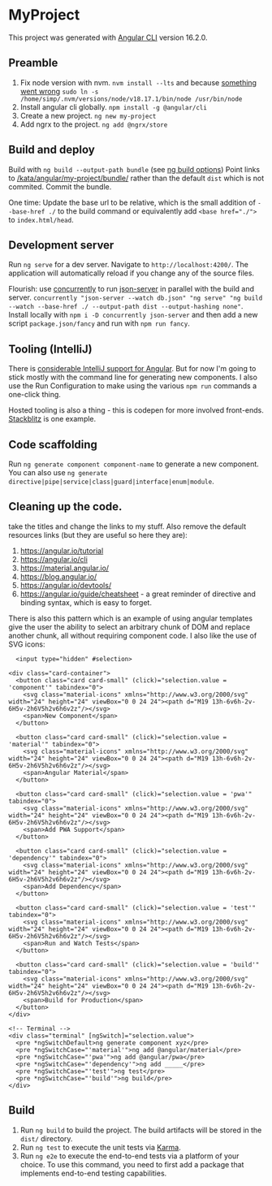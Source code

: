 # MyProject

This project was generated with [Angular CLI](https://github.com/angular/angular-cli) version 16.2.0.

## Preamble

  1. Fix node version with nvm. `nvm install --lts` and because [something went wrong](https://github.com/nvm-sh/nvm/issues/3173) `sudo ln -s /home/simp/.nvm/versions/node/v18.17.1/bin/node /usr/bin/node`
  2. Install angular cli globally. `npm install -g @angular/cli`
  3. Create a new project. `ng new my-project`
  4. Add ngrx to the project. `ng add @ngrx/store`

## Build and deploy

Build with `ng build --output-path bundle` (see [ng build options](https://angular.io/cli/build#options))  Point links to [/kata/angular/my-project/bundle/](/kata/angular/my-project/bundle) rather than the default `dist` which is not commited. Commit the bundle.

One time: Update the base url to be relative, which is the small addition of `--base-href ./` to the build command or equivalently add `<base href="./">` to `index.html/head`.

## Development server

Run `ng serve` for a dev server. Navigate to `http://localhost:4200/`. The application will automatically reload if you change any of the source files.

Flourish: use [concurrently](https://www.npmjs.com/package/concurrently) 
 to run [json-server](https://www.npmjs.com/package/json-server) in parallel with the build and server. `concurrently "json-server --watch db.json" "ng serve" "ng build --watch --base-href ./ --output-path dist --output-hashing none"`. Install locally with `npm i -D concurrently json-server` and then add a new script `package.json/fancy` and run with `npm run fancy`.

## Tooling (IntelliJ)

There is [considerable IntelliJ support for Angular](https://www.jetbrains.com/help/idea/2021.1/angular.html#ws_angular_syntax_highlighting). But for now I'm going to stick mostly with the command line for generating new components. I also use the Run Configuration to make using the various `npm run` commands a one-click thing.

Hosted tooling is also a thing - this is codepen for more involved front-ends.
[Stackblitz](https://stackblitz.com/run?file=src%2Fapp%2Fapp.component.html) is one example.

## Code scaffolding

Run `ng generate component component-name` to generate a new component. You can also use `ng generate directive|pipe|service|class|guard|interface|enum|module`.

## Cleaning up the code.
take the titles and change the links to my stuff. Also remove the default resources links (but they are useful so here they are):

  1. https://angular.io/tutorial
  2. https://angular.io/cli
  3. https://material.angular.io/
  4. https://blog.angular.io/
  5. https://angular.io/devtools/
  6. https://angular.io/guide/cheatsheet - a great reminder of directive and binding syntax, which is easy to forget.

There is also this pattern which is an example of using angular templates give the user the ability to select an arbitrary chunk of DOM and replace another chunk, all without requiring component code. I also like the use of SVG icons: 
```angular2html
  <input type="hidden" #selection>

<div class="card-container">
  <button class="card card-small" (click)="selection.value = 'component'" tabindex="0">
    <svg class="material-icons" xmlns="http://www.w3.org/2000/svg" width="24" height="24" viewBox="0 0 24 24"><path d="M19 13h-6v6h-2v-6H5v-2h6V5h2v6h6v2z"/></svg>
    <span>New Component</span>
  </button>

  <button class="card card-small" (click)="selection.value = 'material'" tabindex="0">
    <svg class="material-icons" xmlns="http://www.w3.org/2000/svg" width="24" height="24" viewBox="0 0 24 24"><path d="M19 13h-6v6h-2v-6H5v-2h6V5h2v6h6v2z"/></svg>
    <span>Angular Material</span>
  </button>

  <button class="card card-small" (click)="selection.value = 'pwa'" tabindex="0">
    <svg class="material-icons" xmlns="http://www.w3.org/2000/svg" width="24" height="24" viewBox="0 0 24 24"><path d="M19 13h-6v6h-2v-6H5v-2h6V5h2v6h6v2z"/></svg>
    <span>Add PWA Support</span>
  </button>

  <button class="card card-small" (click)="selection.value = 'dependency'" tabindex="0">
    <svg class="material-icons" xmlns="http://www.w3.org/2000/svg" width="24" height="24" viewBox="0 0 24 24"><path d="M19 13h-6v6h-2v-6H5v-2h6V5h2v6h6v2z"/></svg>
    <span>Add Dependency</span>
  </button>

  <button class="card card-small" (click)="selection.value = 'test'" tabindex="0">
    <svg class="material-icons" xmlns="http://www.w3.org/2000/svg" width="24" height="24" viewBox="0 0 24 24"><path d="M19 13h-6v6h-2v-6H5v-2h6V5h2v6h6v2z"/></svg>
    <span>Run and Watch Tests</span>
  </button>

  <button class="card card-small" (click)="selection.value = 'build'" tabindex="0">
    <svg class="material-icons" xmlns="http://www.w3.org/2000/svg" width="24" height="24" viewBox="0 0 24 24"><path d="M19 13h-6v6h-2v-6H5v-2h6V5h2v6h6v2z"/></svg>
    <span>Build for Production</span>
  </button>
</div>

<!-- Terminal -->
<div class="terminal" [ngSwitch]="selection.value">
  <pre *ngSwitchDefault>ng generate component xyz</pre>
  <pre *ngSwitchCase="'material'">ng add @angular/material</pre>
  <pre *ngSwitchCase="'pwa'">ng add @angular/pwa</pre>
  <pre *ngSwitchCase="'dependency'">ng add _____</pre>
  <pre *ngSwitchCase="'test'">ng test</pre>
  <pre *ngSwitchCase="'build'">ng build</pre>
</div>

```

## Build

  1. Run `ng build` to build the project. The build artifacts will be stored in the `dist/` directory.
  1. Run `ng test` to execute the unit tests via [Karma](https://karma-runner.github.io).
  1. Run `ng e2e` to execute the end-to-end tests via a platform of your choice. To use this command, you need to first add a package that implements end-to-end testing capabilities.

